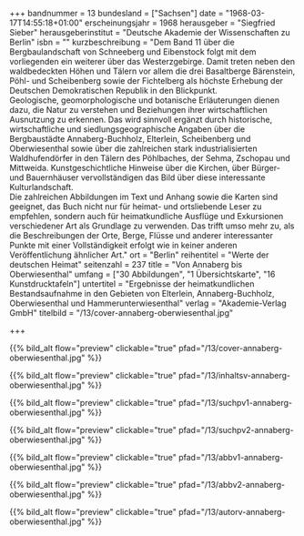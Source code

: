 +++
bandnummer = 13
bundesland = ["Sachsen"]
date = "1968-03-17T14:55:18+01:00"
erscheinungsjahr = 1968
herausgeber = "Siegfried Sieber"
herausgeberinstitut = "Deutsche Akademie der Wissenschaften zu Berlin"
isbn = ""
kurzbeschreibung = "Dem Band 11 über die Bergbaulandschaft von Schneeberg und Eibenstock folgt mit dem vorliegenden ein weiterer über das Westerzgebirge. Damit treten neben den waldbedeckten Höhen und Tälern vor allem die drei Basaltberge Bärenstein, Pöhl- und Scheibenberg sowie der Fichtelberg als höchste Erhebung der Deutschen Demokratischen Republik in den Blickpunkt. <br> Geologische, geomorphologische und botanische Erläuterungen dienen dazu, die Natur zu verstehen und Beziehungen ihrer wirtschaftlichen Ausnutzung zu erkennen. Das wird sinnvoll ergänzt durch historische, wirtschaftliche und siedlungsgeographische Angaben über die Bergbaustädte Annaberg-Buchholz, Elterlein, Scheibenberg und Oberwiesenthal sowie über die zahlreichen stark industrialisierten Waldhufendörfer in den Tälern des Pöhlbaches, der Sehma, Zschopau und Mittweida. Kunstgeschichtliche Hinweise über die Kirchen, über Bürger- und Bauernhäuser vervollständigen das Bild über diese interessante Kulturlandschaft. <br> Die zahlreichen Abbildungen im Text und Anhang sowie die Karten sind geeignet, das Buch nicht nur für heimat- und ortsliebende Leser zu empfehlen, sondern auch für heimatkundliche Ausflüge und Exkursionen verschiedener Art als Grundlage zu verwenden. Das trifft umso mehr zu, als die Beschreibungen der Orte, Berge, Flüsse und anderer interessanter Punkte mit einer Vollständigkeit erfolgt wie in keiner anderen Veröffentlichung ähnlicher Art."
ort = "Berlin"
reihentitel = "Werte der deutschen Heimat"
seitenzahl = 237
title = "Von Annaberg bis Oberwiesenthal"
umfang = ["30 Abbildungen", "1 Übersichtskarte", "16 Kunstdrucktafeln"]
untertitel = "Ergebnisse der heimatkundlichen Bestandsaufnahme in den Gebieten von Elterlein, Annaberg-Buchholz, Oberwiesenthal und Hammerunterwiesenthal"
verlag = "Akademie-Verlag GmbH"
titelbild = "/13/cover-annaberg-oberwiesenthal.jpg"

+++

{{% bild_alt flow="preview" clickable="true" pfad="/13/cover-annaberg-oberwiesenthal.jpg"   %}}

{{% bild_alt flow="preview" clickable="true" pfad="/13/inhaltsv-annaberg-oberwiesenthal.jpg"   %}}

{{% bild_alt flow="preview" clickable="true" pfad="/13/suchpv1-annaberg-oberwiesenthal.jpg"   %}}

{{% bild_alt flow="preview" clickable="true" pfad="/13/suchpv2-annaberg-oberwiesenthal.jpg"   %}}

{{% bild_alt flow="preview" clickable="true" pfad="/13/abbv1-annaberg-oberwiesenthal.jpg"   %}}

{{% bild_alt flow="preview" clickable="true" pfad="/13/abbv2-annaberg-oberwiesenthal.jpg"   %}}

{{% bild_alt flow="preview" clickable="true" pfad="/13/autorv-annaberg-oberwiesenthal.jpg"   %}}

